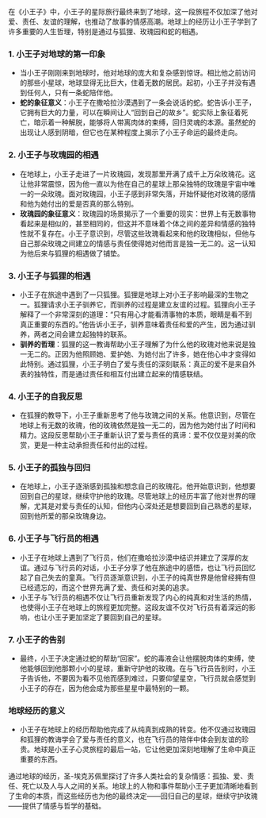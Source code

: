 在《小王子》中，小王子的星际旅行最终来到了地球，这一段旅程不仅加深了他对爱、责任、友谊的理解，也推动了故事的情感高潮。地球上的经历让小王子学到了许多重要的人生哲理，特别是通过与狐狸、玫瑰园和蛇的相遇。

### 1. **小王子对地球的第一印象**
- 当小王子刚刚来到地球时，他对地球的庞大和复杂感到惊讶。相比他之前访问的那些小星球，地球显得无比巨大，住着无数的居民。起初，小王子并没有遇到任何人，只有一条蛇陪伴他。
- **蛇的象征意义**：小王子在撒哈拉沙漠遇到了一条会说话的蛇。蛇告诉小王子，它拥有巨大的力量，可以在瞬间让人“回到自己的故乡”。蛇实际上象征着死亡，暗示着一种解脱，能够将人带离肉体的束缚，回归灵魂的本源。虽然蛇的出现让人感到阴暗，但它也在某种程度上揭示了小王子命运的最终走向。

### 2. **小王子与玫瑰园的相遇**
- 在地球上，小王子走进了一片玫瑰园，发现那里开满了成千上万朵玫瑰花。这让他非常震惊，因为他一直以为他在自己的星球上那朵独特的玫瑰是宇宙中唯一的一朵玫瑰。面对玫瑰园，小王子感到非常失落，开始怀疑他对玫瑰的感情和他为她付出的爱是否真的那么特别。
- **玫瑰园的象征意义**：玫瑰园的场景揭示了一个重要的现实：世界上有无数事物看起来是相似的，甚至相同的，但这并不意味着个体之间的差异和情感的独特性就不复存在。小王子意识到，尽管这些玫瑰看起来和他的玫瑰相似，但他与自己那朵玫瑰之间建立的情感与责任使得她对他而言是独一无二的。这一认知为他后来与狐狸的相遇做了铺垫。

### 3. **小王子与狐狸的相遇**
- 小王子在旅途中遇到了一只狐狸。狐狸是地球上对小王子影响最深的生物之一。狐狸请求小王子驯养它，而驯养的过程是建立友谊的过程。狐狸向小王子解释了一个非常深刻的道理：“只有用心才能看清事物的本质，眼睛是看不到真正重要的东西的。”他告诉小王子，驯养意味着责任和爱的产生，因为通过驯养，两者之间会建立起独特的联系。
- **驯养的哲理**：狐狸的这一教诲帮助小王子理解了为什么他的玫瑰对他来说是独一无二的。正因为他照顾她、爱护她、为她付出了许多，她在他心中才变得如此特别。通过狐狸，小王子明白了爱与责任的深刻联系：真正的爱不是来自外表的独特性，而是通过责任和相互付出建立起来的情感联结。

### 4. **小王子的自我反思**
- 在狐狸的教导下，小王子重新思考了他与玫瑰之间的关系。他意识到，尽管在地球上有无数的玫瑰，他的玫瑰依然是独一无二的，因为他为她付出了时间和精力。这段反思帮助小王子重新认识了爱与责任的真谛：爱不仅仅是对美的欣赏，更是一种主动承担责任和付出的过程。

### 5. **小王子的孤独与回归**
- 在地球上，小王子逐渐感到孤独和想念自己的玫瑰花。他开始意识到，他想要回到自己的星球，继续守护他的玫瑰。尽管地球上的经历丰富了他对世界的理解，尤其是对爱与责任的认知，但他内心深处还是想要回到自己熟悉的星球，回到他所爱的那朵玫瑰身边。

### 6. **小王子与飞行员的相遇**
- 小王子在地球上遇到了飞行员，他们在撒哈拉沙漠中结识并建立了深厚的友谊。通过与飞行员的对话，小王子分享了他在旅途中的感悟，也让飞行员回忆起了自己失去的童真。飞行员逐渐意识到，小王子的纯真世界是他曾经拥有但已经遗忘的，而这个世界充满了爱、责任和对美的追求。
- 小王子与飞行员的相遇不仅让飞行员重新发现了内心的纯真和对生活的热情，也使得小王子在地球上的旅程更加完整。这段友谊不仅对飞行员有着深远的影响，也让小王子更加坚定了要回到自己的星球。

### 7. **小王子的告别**
- 最终，小王子决定通过蛇的帮助“回家”。蛇的毒液会让他摆脱肉体的束缚，使他能够回到他那颗小小的星球，重新守护他的玫瑰。在与飞行员告别时，小王子告诉他，不要因为看不见他而感到难过，只要仰望星空，飞行员就会感觉到小王子的存在，因为他会成为那些星星中最特别的一颗。

### 地球经历的意义
- 小王子在地球上的经历帮助他完成了从纯真到成熟的转变。他不仅通过玫瑰园和狐狸的教诲学会了爱与责任的意义，也在飞行员的陪伴中体会到友谊的珍贵。地球是小王子心灵旅程的最后一站，它让他更加深刻地理解了生命中真正重要的东西。

通过地球的经历，圣-埃克苏佩里探讨了许多人类社会的复杂情感：孤独、爱、责任、死亡以及人与人之间的关系。地球上的人物和事件帮助小王子更加清晰地看到了生命的本质，而这些经历也为他的最终决定——回归自己的星球，继续守护玫瑰——提供了情感与哲学的基础。